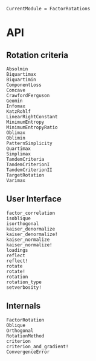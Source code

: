 ```@meta
CurrentModule = FactorRotations
```

# API

## Rotation criteria

```@docs
Absolmin
Biquartimax
Biquartimin
ComponentLoss
Concave
CrawfordFerguson
Geomin
Infomax
KatzRohlf
LinearRightConstant
MinimumEntropy
MinimumEntropyRatio
Oblimax
Oblimin
PatternSimplicity
Quartimax
Simplimax
TandemCriteria
TandemCriterionI
TandemCriterionII
TargetRotation
Varimax
```

## User Interface

```@docs
factor_correlation
isoblique
isorthogonal
kaiser_denormalize
kaiser_denormalize!
kaiser_normalize
kaiser_normalize!
loadings
reflect
reflect!
rotate
rotate!
rotation
rotation_type
setverbosity!
```

## Internals

```@docs
FactorRotation
Oblique
Orthogonal
RotationMethod
criterion
criterion_and_gradient!
ConvergenceError
```
